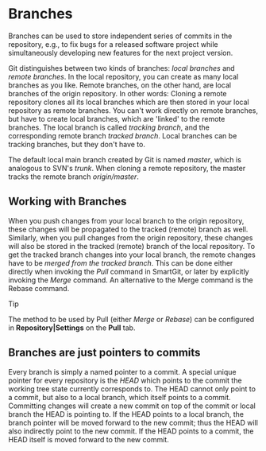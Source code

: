 # Branches

Branches can be used to store independent series of commits in the
repository, e.g., to fix bugs for a released software project while
simultaneously developing new features for the next project version.

Git distinguishes between two kinds of branches: *local branches* and
*remote branches*. In the local repository, you can create as many local
branches as you like. Remote branches, on the other hand, are local
branches of the origin repository. In other words: Cloning a remote
repository clones all its local branches which are then stored in your
local repository as remote branches. You can't work directly on remote
branches, but have to create local branches, which are 'linked' to the
remote branches. The local branch is called *tracking branch*, and the
corresponding remote branch *tracked branch*. Local branches can be
tracking branches, but they don't have to.

The default local main branch created by Git is named *master*, which is
analogous to SVN's *trunk*. When cloning a remote repository, the master
tracks the remote branch *origin/master*.

## Working with Branches

When you push changes from your local branch to the origin repository,
these changes will be propagated to the tracked (remote) branch as well.
Similarly, when you pull changes from the origin repository, these
changes will also be stored in the tracked (remote) branch of the local
repository. To get the tracked branch changes into your local branch,
the remote changes have to be *merged from the tracked branch*. This can
be done either directly when invoking the *Pull* command in SmartGit, or
later by explicitly invoking the *Merge* command. An alternative to the
Merge command is the Rebase command.

<div>

Tip

<div>

The method to be used by Pull (either *Merge* or *Rebase*) can be
configured in **Repository|Settings** on the **Pull** tab.

</div>

</div>

## Branches are just pointers to commits

Every branch is simply a named pointer to a commit. A special unique
pointer for every repository is the *HEAD* which points to the commit
the working tree state currently corresponds to. The HEAD cannot only
point to a commit, but also to a local branch, which itself points to a
commit. Committing changes will create a new commit on top of the commit
or local branch the HEAD is pointing to. If the HEAD points to a local
branch, the branch pointer will be moved forward to the new commit; thus
the HEAD will also indirectly point to the new commit. If the HEAD
points to a commit, the HEAD itself is moved forward to the new commit.
